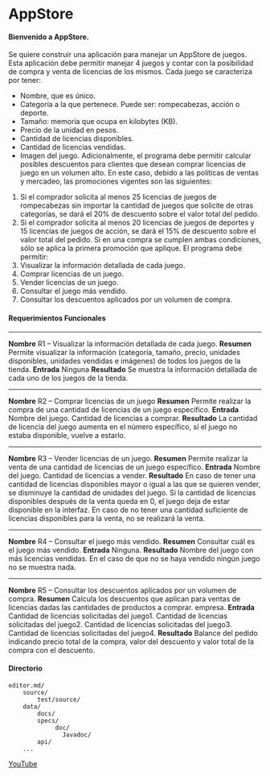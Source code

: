 # AppStore

#### Bienvenido a AppStore.
Se quiere construir una aplicación para manejar un AppStore de juegos. 
Esta aplicación debe permitir manejar 4 juegos y contar con la posibilidad de compra y venta de licencias de los mismos.
Cada juego se caracteriza por tener:
- Nombre, que es único.
- Categoría a la que pertenece. Puede ser: rompecabezas, acción o deporte.
- Tamaño: memoria que ocupa en kilobytes (KB).
- Precio de la unidad en pesos.
- Cantidad de licencias disponibles.
- Cantidad de licencias vendidas.
- Imagen del juego.
Adicionalmente, el programa debe permitir calcular posibles descuentos para clientes que desean comprar licencias de juego en un volumen alto.
En este caso, debido a las políticas de ventas y mercadeo, las promociones vigentes son las siguientes:
1. Si el comprador solicita al menos 25 licencias de juegos de rompecabezas sin importar la cantidad de juegos que solicite de otras categorías,
se dará el 20% de descuento sobre el valor total del pedido.
2. Si el comprador solicita al menos 20 licencias de juegos de deportes y 15 licencias de juegos de acción, 
se dará el 15% de descuento sobre el valor total del pedido.
Si en una compra se cumplen ambas condiciones, sólo se aplica la primera promoción que aplique.
El programa debe permitir:
1. Visualizar la información detallada de cada juego.
2. Comprar licencias de un juego.
3. Vender licencias de un juego.
4. Consultar el juego más vendido.
5. Consultar los descuentos aplicados por un volumen de compra.


#### Requerimientos Funcionales
------------------------------------------------------------------------------------------------------
**Nombre** R1 – Visualizar la información detallada de cada juego.
**Resumen** Permite visualizar la información (categoría, tamaño, precio, 
unidades disponibles, unidades vendidas e imágenes) de todos los juegos de la tienda.
**Entrada**
Ninguna
**Resultado** Se muestra la información detallada de cada uno de los juegos de la tienda.

------------------------------------------------------------------------------------------------------
**Nombre** R2 – Comprar licencias de un juego
**Resumen** Permite realizar la compra de una cantidad de licencias de un juego específico.
**Entrada**
Nombre del juego.
Cantidad de licencias a comprar.
**Resultado** La cantidad de licencia del juego aumenta en el número específico,
sí el juego no estaba disponible, vuelve a estarlo.

------------------------------------------------------------------------------------------------------
**Nombre** R3 – Vender licencias de un juego.
**Resumen** Permite realizar la venta de una cantidad de licencias de un juego específico.
**Entrada**
Nombre del juego.
Cantidad de licencias a vender.
**Resultado** En caso de tener una cantidad de licencias disponibles mayor o igual a las que se quieren vender,
se disminuye la cantidad de unidades del juego. Si la cantidad de licencias disponibles después de la venta queda en 0, 
el juego deja de estar disponible en la interfaz.
En caso de no tener una cantidad suficiente de licencias disponibles para la venta, no se realizará la venta.


------------------------------------------------------------------------------------------------------
**Nombre** R4 – Consultar el juego más vendido.
**Resumen**
Consultar cuál es el juego más vendido.
**Entrada**
Ninguna.
**Resultado** Nombre del juego con más licencias vendidas.
En el caso de que no se haya vendido ningún juego no se muestra nada.


------------------------------------------------------------------------------------------------------
**Nombre**
R5 – Consultar los descuentos aplicados por un volumen de compra.
**Resumen**
Calcula los descuentos que aplican para ventas de licencias dadas las cantidades de productos a comprar.
empresa. 
**Entrada**
Cantidad de licencias solicitadas del juego1.
Cantidad de licencias solicitadas del juego2.
Cantidad de licencias solicitadas del juego3.
Cantidad de licencias solicitadas del juego4.
**Resultado** Balance del pedido indicando precio total de la compra, valor del descuento y valor total de la compra con el descuento.


#### Directorio
    editor.md/
       	source/
            test/source/
       	data/
        	docs/
            specs/
                 doc/
                   Javadoc/
            api/
        ...
  [YouTube](https://www.youtube.com/user/MrDionicios/videos "youtube")      
